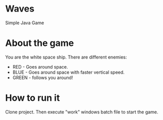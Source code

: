 # Waves
Simple Java Game

# About the game
You are the white space ship.
There are different enemies:
* RED - Goes around space.
* BLUE - Goes around space with faster vertical speed.
* GREEN - follows you around!

# How to run it
Clone project. Then execute "work" windows batch file to start the game.
